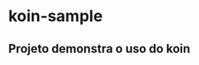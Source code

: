 # koin-sample

Projeto demonstra o uso do koin <!--através do Dialetus-Service, criado por @mvfsillva e a comunidade.-->   
----------
